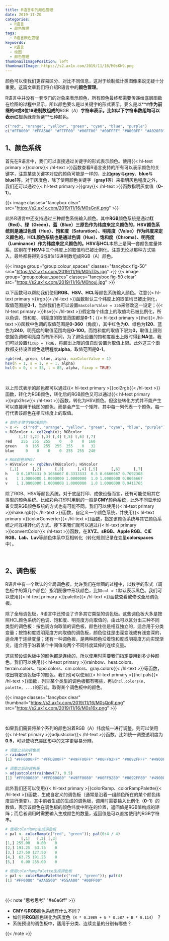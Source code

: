 ```yaml
---
title: R语言中的颜色管理
date: 2019-11-20
categories:
  - R语言
  - 颜色管理
tags:
  - R语言颜色管理
keywords:
  - R语言
  - 绘图
  - 颜色管理
thumbnailImagePosition: left
thumbnailImage: https://s2.ax1x.com/2019/11/16/M0sKh9.png
---
```


颜色可以使我们更容易区分、对比不同信息，这对于绘制统计类图像来说无疑十分重要。这篇文章我们将介绍R语言中的**颜色管理**。

<!--more-->

<!-- toc -->

R语言中并没有一套专门的对象来表示颜色，所有颜色最终都需要传递给底层函数在绘图的过程中显示，所以颜色要么是以关键字的形式表示，要么是以**#**作为前缀的6或8位16进制数组成的**RGB（A）**字符串表示。比如以下字符串数组均可以表示**红橙黄绿青蓝紫**七种颜色。

```R
c("red", "orange", "yellow", "green", "cyan", "blue", "purple")
c("#FF0000" "#FFA500" "#FFFF00" "#00FF00" "#00FFFF" "#0000FF" "#A020F0")
```

## 1、颜色系统

首先在R语言中，我们可以直接通过关键字的形式表示颜色。使用{{< hl-text primary >}}colors{{< /hl-text >}}函数查看R语言支持的所有可以表示颜色的关键字，注意某些关键字对应的颜色可能是一样的，比如**gray**与**grey**、**blue**与**blue1**等。对于灰度色，除了使用颜色关键字（**gray1**等）来指明灰色程度之外，我们还可以通过{{< hl-text primary >}}gray{{< /hl-text >}}函数指明灰度值（**0-1**）。

{{< image classes="fancybox clear" src="https://s2.ax1x.com/2019/11/16/M0sGnK.png" >}}

此外R语言中还支持通过三种颜色系统输入颜色。其中**RGB**颜色系统是通过**红（Red）、绿（Green）、蓝（Blue）**三原色作为纬度来定义颜色的，**HSV**颜色系统则是通过**色调（Hue）、饱和度（Saturation）、明亮度（Value）**作为纬度来定义颜色的，**HCL**颜色系统也是通过**色调（Hue）、饱和度（Chroma）、明亮度（Luminance）**作为纬度来定义颜色的。**HSV**与**HCL**本质上是同一套颜色度量体系，区别在于**HSV**中三个纬度上的取值均已被比例化。注意无论以那种方式输入，最终都将得到6或8位16进制数组成RGB（A）颜色。


{{< image group="group:colour_spaces" classes="fancybox fig-50" src="https://s2.ax1x.com/2019/11/16/M0hTDs.jpg" >}}
{{< image group="group:colour_spaces" classes="fancybox fig-50 clear" src="https://s2.ax1x.com/2019/11/16/M0houj.jpg" >}}


以下函数可以帮助我们使用**RGB、HSV、HCL**等颜色系统输入颜色。注意{{< hl-text primary >}}rgb{{< /hl-text >}}函数默认三个纬度上的取值均已被比例化，取值范围是**0-1**，当然我们也可以设置`maxColorValue = 255`来修改这一设定；{{< hl-text primary >}}hsv{{< /hl-text >}}假定每个纬度上的取值均已被比例化，所以色调、饱和度、明亮度的取值范围都是**0-1**；{{< hl-text primary >}}hcl{{< /hl-text >}}函数中色调的取值范围是**0-360**（角度），其中红色为**0**、绿色为**120**、蓝色为**240**，明亮度的取值范围均是**0-100**。而饱和度的取值下限为**0**，取值上限则依据色调和明亮度而有所不同，为了避免设置的饱和度超出上限时得到**NA**值，我们可以设置`fixup = TRUE`，将超出上限的值自动设置为取值上限。此外这三个函数都支持设置颜色透明程度**alpha**，取值范围是**0-1**。

```R
rgb(red, green, blue, alpha, maxColorValue = 1)
hsv(h = 1, s = 1, v = 1, alpha)
hcl(h = 0, c = 35, l = 85, alpha, fixup = TRUE)
```

<br>

以上形式表示的颜色都可以通过{{< hl-text primary >}}col2rgb{{< /hl-text >}}函数，转化为RGB颜色，转化后的RGB颜色又可以通过{{< hl-text primary >}}rgb2hsv{{< /hl-text >}}函数，转化为HSV颜色。但这些转化方式并不能产生可以直接用于绘图的颜色，而是会产生一个矩阵，其中每一列代表一个颜色，每一行代表该颜色在相应纬度上的取值。

```R
# 颜色关键字转RGB颜色
> x <-  c("red", "orange", "yellow", "green", "cyan", "blue", "purple")
> RGBcolor <- col2rgb(x); RGBcolor
      [,1] [,2] [,3] [,4] [,5] [,6] [,7]
red    255  255  255    0    0    0  160
green    0  165  255  255  255    0   32
blue     0    0    0    0  255  255  240

# RGB颜色转HSV
> HSVcolor <- rgb2hsv(RGBcolor); HSVcolor
  [,1]      [,2]      [,3]      [,4] [,5]      [,6]      [,7]
h    0 0.1078431 0.1666667 0.3333333  0.5 0.6666667 0.7692308
s    1 1.0000000 1.0000000 1.0000000  1.0 1.0000000 0.8666667
v    1 1.0000000 1.0000000 1.0000000  1.0 1.0000000 0.9411765
```

除了RGB、HSV等颜色系统，对于底层打印、成像设备而言，还有可能使用其它类型的颜色系统。比如彩色打印时用到的一般是**CMY**颜色系统，此外不同显示设备实现RGB颜色系统的方式也有可能不同。我们可以使用{{< hl-text primary >}}make.rgb{{< /hl-text >}}函数，自定义一个颜色系统，并使用{{< hl-text primary >}}colorConverter{{< /hl-text >}}函数，指定该颜色系统与其它颜色系统之间互相转化的方式。接下来我们就可以通过{{< hl-text primary >}}convertColor{{< /hl-text >}}函数，在**XYZ、sRGB、Apple RGB、CIE RGB、Lab、Luv**等颜色体系中互相转化（转化规则记录在变量**colorspaces**中）。

<br>

## 2、调色板

R语言中有一个默认的全局调色板，允许我们在绘图的过程中，以数字的形式（调色板中的第几个颜色）指明图像中形状颜色，比如`col = 1`默认表示黑色。我们可以使用{{< hl-text primary >}}palette{{< /hl-text >}}函数查看或修改全局调色板。

除了全局调色板，R语言中还预设了许多其它类型的调色板。这些调色板大多是按照HCL颜色系统的色调、饱和度、明亮度方向取值的，由此可以区分出三种不同类型的调色板：按色调方向取值的调色板，颜色往往是相互独立的，适合用于分类变量；按饱和度或明亮度方向取值的调色板，颜色往往是由深变浅或有浅变深的，适合用于连续变量；还有一种调色板，是两种颜色沿着饱和度或明亮度方向实现渐变，适合用于沿着某个中间值向两个不同纬度延伸的连续变量。

这些预设调色板中的颜色都是连续的，所以使用时需要我们指定要用到多少种颜色。我们可以使用{{< hl-text primary >}}rainbow、heat.colors、terrain.colors、topo.colors、cm.colors、gray.colors{{< /hl-text >}}等函数，取出特定调色板中的颜色。我们也可以使用{{< hl-text primary >}}hcl.pals{{< /hl-text >}}函数，列举某个类型的调色板都有哪些，再以`hcl.colors(n, palette, ...)`的形式，取得某个调色板中的颜色。

{{< image classes="fancybox clear" thumbnail="https://s2.ax1x.com/2019/11/16/M0sQpR.png" src="https://s2.ax1x.com/2019/11/16/M0s16x.png" >}}

<br>

如果我们需要将某个系列的颜色沿着RGB（A）纬度统一进行调整，则可以使用{{< hl-text primary >}}adjustcolor{{< /hl-text >}}函数。比如统一调整透明度为**0.5**，可以使填充类图形中的文字更容易分辨。

```R
# 调整之前的调色板
> rainbow(7)
[1] "#FF0000FF" "#FFDB00FF" "#49FF00FF" "#00FF92FF" "#0092FFFF" "#4900FFFF" "#FF00DBFF"

# 调整之后的调色板
> adjustcolor(rainbow(7), 0.5)
[1] "#FF000080" "#FFDB0080" "#49FF0080" "#00FF9280" "#0092FF80" "#4900FF80" "#FF00DB80"
```

此外我们还可以使用{{< hl-text primary >}}colorRamp、colorRampPalette{{< /hl-text >}}函数，生成自定义的调色板（通常是沿着一组颜色所在的某个颜色纬度进行渐变）。其中前者生成的生成的调色板，调用时需要输入比例化（**0-1**）的数值，表示该颜色在调色板的颜色纬度中所在的位置，返回值是RGB值构成的矩阵；而后者调用时需要输入生成颜色的数量，返回值是可以直接使用的RGB字符串。

```R
# 使用colorRamp生成调色板
> pal <- colorRamp(c("red", "green")); pal(0:4 / 4)
       [,1]   [,2] [,3]
[1,] 255.00   0.00    0
[2,] 191.25  63.75    0
[3,] 127.50 127.50    0
[4,]  63.75 191.25    0
[5,]   0.00 255.00    0

# 使用colorRampPalette生成调色板
> pal <- colorRampPalette(c("red", "green")); pal(4)
[1] "#FF0000" "#AA5500" "#55AA00" "#00FF00"
```

<br>

{{< note "思考思考" "#e6e6ff" >}}
- **CMY**与**RGB**颜色系统有什么不同？
- 如何将**RGB**颜色转化为灰度色（`R * 0.2989 + G * 0.587 + B * 0.114`） ？
- 系统预设的调色板中，适用于分类、连续变量的分别有哪些？

{{< /note >}}

<br>
